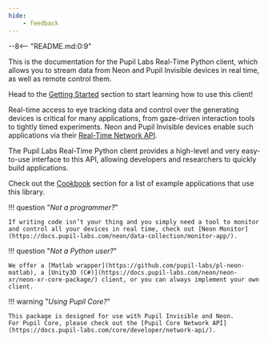 ```yaml
---
hide:
    - feedback
---
```


--8<-- "README.md:0:9"

This is the documentation for the Pupil Labs Real-Time Python client, which allows you to stream data from Neon and Pupil Invisible devices in real time, as well as remote control them.

Head to the [Getting Started](./getting-started.md) section to start learning how to use this client!

Real-time access to eye tracking data and control over the generating devices is critical for many applications, from gaze-driven interaction tools to tightly timed experiments. Neon and Pupil Invisible devices enable such applications via their [Real-Time Network API](https://github.com/pupil-labs/realtime-network-api).

The Pupil Labs Real-Time Python client provides a high-level and very easy-to-use interface to this API, allowing developers and researchers to quickly build applications.

Check out the [Cookbook](./cookbook.md) section for a list of example applications that use this library.

!!! question "_Not a programmer?_"

    If writing code isn’t your thing and you simply need a tool to monitor and control all your devices in real time, check out [Neon Monitor](https://docs.pupil-labs.com/neon/data-collection/monitor-app/).

!!! question "_Not a Python user?_"

    We offer a [Matlab wrapper](https://github.com/pupil-labs/pl-neon-matlab), a [Unity3D (C#)](https://docs.pupil-labs.com/neon/neon-xr/neon-xr-core-package/) client, or you can always implement your own client.

!!! warning "_Using Pupil Core?_"

    This package is designed for use with Pupil Invisible and Neon.
    For Pupil Core, please check out the [Pupil Core Network API](https://docs.pupil-labs.com/core/developer/network-api/).
